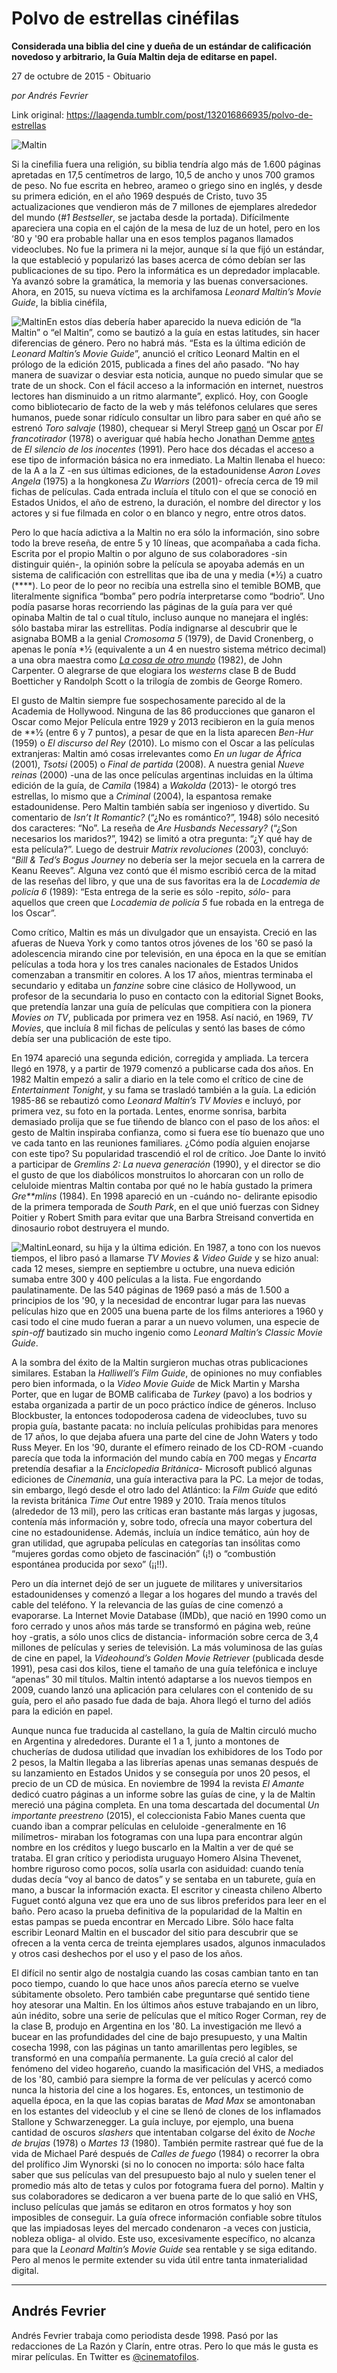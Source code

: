 # Polvo de estrellas cinéfilas

**Considerada una biblia del cine y dueña de un estándar de calificación novedoso y arbitrario, la Guía Maltin deja de editarse en papel.**

27 de octubre de 2015 - Obituario

_por Andrés Fevrier_

Link original: https://laagenda.tumblr.com/post/132016866935/polvo-de-estrellas

![Maltin](https://64.media.tumblr.com/0d04de8c3046c2482b785501c935f43e/tumblr_inline_pk08otW8zY1t6q87u_500.jpg) 


Si la
cinefilia fuera una religión, su biblia tendría algo más de 1.600
páginas apretadas en 17,5 centímetros de largo, 10,5 de ancho y
unos 700 gramos de peso. No fue escrita en hebreo, arameo o griego
sino en inglés, y desde su primera edición, en el año 1969 después
de Cristo, tuvo 35 actualizaciones que vendieron más de 7 millones
de ejemplares alrededor del mundo (*#1
Bestseller*, se jactaba
desde la portada). Difícilmente apareciera una copia en el cajón de
la mesa de luz de un hotel, pero en los ‘80 y '90 era probable hallar
una en esos templos paganos llamados videoclubes. No fue la primera
ni la mejor, aunque sí la que fijó un estándar, la que estableció
y popularizó las bases acerca de cómo debían ser las publicaciones
de su tipo. Pero la informática es un depredador implacable. Ya
avanzó sobre la gramática, la memoria y las buenas
conversaciones. Ahora, en 2015, su nueva víctima es la archifamosa
*Leonard Maltin’s Movie
Guide*, la biblia
cinéfila, 

![Maltin](https://64.media.tumblr.com/0d04de8c3046c2482b785501c935f43e/tumblr_inline_pk08otW8zY1t6q87u_250.jpg)En
estos días debería haber aparecido la nueva edición de “la
Maltin” o “el Maltin”, como se bautizó a la guía en estas
latitudes, sin hacer diferencias de género. Pero no habrá más.
“Esta es la última edición de *Leonard
Maltin’s Movie Guide*”,
anunció el crítico Leonard Maltin en el prólogo de la edición
2015, publicada a fines del año pasado. “No hay manera de suavizar
o desviar esta noticia, aunque no puedo
simular que se trate de un shock. Con el fácil acceso a la
información en internet, nuestros lectores han disminuido a un ritmo
alarmante”, explicó. Hoy, con Google como bibliotecario de facto
de la web y más teléfonos celulares que seres humanos, puede sonar
ridículo consultar un libro para saber en qué año se estrenó *Toro
salvaje*
(1980), chequear si
Meryl Streep [ganó](https://www.youtube.com/watch?v=5lmFz62FZ1w) un Oscar por *El
francotirador*
(1978) o averiguar qué había hecho Jonathan Demme [antes](https://www.youtube.com/watch?v=pICad2mOfMo) de *El
silencio de los inocentes*
(1991). Pero hace dos
décadas el acceso a ese tipo de información básica no era
inmediato. La
Maltin llenaba el hueco: de la A a la Z -en sus últimas ediciones,
de la estadounidense *Aaron
Loves Angela* (1975) a la
hongkonesa *Zu Warriors*
(2001)- ofrecía cerca de 19 mil fichas de películas. Cada entrada
incluía el título con el que se conoció en Estados Unidos, el año
de estreno, la duración, el nombre del director y los actores y si
fue filmada en color o en blanco y negro, entre otros datos.  


Pero
lo que hacía adictiva a la Maltin no era sólo la información, sino
sobre todo la breve reseña, de entre 5 y 10 líneas, que acompañaba
a cada ficha. Escrita por el propio Maltin o por alguno de sus
colaboradores -sin distinguir quién-, la opinión sobre la película
se apoyaba además en un sistema de calificación con estrellitas que
iba de
una y media (\*½) a cuatro (\*\*\*\*).
Lo peor de lo peor no recibía una estrella sino el temible BOMB, que
literalmente significa “bomba” pero podría interpretarse como
“bodrio”. Uno podía pasarse horas recorriendo las páginas de la
guía para ver qué opinaba Maltin de tal o cual título, incluso
aunque no manejara el inglés: sólo bastaba mirar las estrellitas.
Podía indignarse al descubrir que le asignaba BOMB a la genial
*Cromosoma 5*
(1979), de David Cronenberg, o apenas
le ponía \*½ (equivalente a un 4 en nuestro sistema métrico
decimal) a una obra maestra como  [*La
cosa de otro mundo*](https://www.youtube.com/watch?v=5g5lRJgVimU)
(1982),
de John Carpenter. O
alegrarse de que elogiara los *westerns*
clase B de Budd Boetticher y Randolph Scott o la trilogía de zombis
de George Romero.  


El
gusto de Maltin siempre fue sospechosamente parecido al de la
Academia de Hollywood. Ninguna de las 86 producciones que ganaron el
Oscar como Mejor Película entre 1929 y 2013 recibieron en la guía
menos de \*\*½ (entre 6
y 7 puntos), a
pesar de que en la lista aparecen *Ben-Hur*
(1959) o *El discurso del
Rey* (2010). Lo mismo con
el Oscar a las películas extranjeras: Maltin amó cosas irrelevantes
como *En un lugar de África*
(2001), *Tsotsi*
(2005) o *Final de partida*
(2008). A nuestra genial *Nueve
reinas* (2000) -una de las
once películas argentinas incluidas en la última edición de la
guía, de *Camila*
(1984) a *Wakolda*
(2013)- le otorgó tres estrellas, lo mismo que a *Criminal*
(2004), la espantosa
remake estadounidense. Pero Maltin también sabía ser ingenioso y
divertido. Su comentario de *Isn’t
It Romantic?* (“¿No es
romántico?”, 1948) sólo necesitó dos caracteres: “No”. La
reseña de *Are Husbands
Necessary?* (“¿Son
necesarios los maridos?”, 1942) se limitó a otra pregunta: “¿Y
qué hay de esta película?”. Luego de destruir *Matrix
revoluciones* (2003),
concluyó: “*Bill
& Ted’s Bogus Journey*
no debería ser la mejor secuela en la carrera de Keanu Reeves”.
Alguna vez contó que él mismo escribió cerca de la mitad de las
reseñas del libro, y que una de sus favoritas era la de *Locademia
de policía 6* (1989):
“Esta entrega de la serie es sólo -repito, *sólo*-
para aquellos que creen que *Locademia
de policía 5* fue robada
en la entrega de los Oscar”.  


Como
crítico, Maltin es más un divulgador que un ensayista.
Creció en las afueras de Nueva York y como tantos otros jóvenes de
los '60 se pasó la adolescencia mirando cine por televisión, en una
época en la que se emitían películas a toda hora y los tres
canales nacionales de Estados Unidos comenzaban a transmitir en
colores. A los 17 años, mientras terminaba el secundario y editaba
un *fanzine*
sobre cine clásico de Hollywood, un profesor de la secundaria lo
puso en contacto con la editorial Signet Books, que pretendía lanzar
una guía de películas que compitiera con la pionera *Movies
on TV*, publicada por
primera vez en 1958. Así nació, en 1969, *TV
Movies*, que incluía 8
mil fichas de películas y sentó las bases de cómo debía ser una
publicación de este tipo.  


En
1974 apareció una segunda edición, corregida y ampliada. La tercera
llegó en 1978, y a partir de 1979 comenzó a publicarse cada dos
años. En 1982 Maltin empezó a salir a diario en la tele como el
crítico de cine de *Entertainment
Tonight*, y su fama se
trasladó también a la guía. La edición 1985-86 se rebautizó como
*Leonard Maltin’s TV Movies*
e incluyó, por primera vez, su foto en la portada. Lentes, enorme
sonrisa, barbita demasiado prolija que se fue tiñendo de blanco con
el paso de los años: el gesto de Maltin inspiraba confianza, como si
fuera ese tío buenazo que uno ve cada tanto en las reuniones
familiares. ¿Cómo podía alguien enojarse con este tipo? Su
popularidad trascendió el rol de crítico. Joe Dante lo invitó a
participar de *Gremlins 2:
La nueva generación*
(1990), y el director se dio el gusto de que los diabólicos
monstruitos lo ahorcaran con un rollo de celuloide mientras Maltin
contaba por qué no le había gustado
la primera *Gre**mlins*
(1984). En 1998 apareció en un -cuándo no- delirante episodio de la
primera temporada de *South
Park*,
en el que unió
fuerzas con Sidney Poitier y Robert Smith para evitar que una Barbra
Streisand convertida en dinosaurio robot destruyera el mundo.  


![Maltin](https://64.media.tumblr.com/9699dea2bbad222267a3f23c0bc9f8d5/tumblr_inline_pk08ouMO0N1t6q87u_500.jpg)Leonard, su hija y la última edición. En
1987, a tono con los nuevos tiempos, el libro pasó a llamarse *TV
Movies & Video Guide*
y se hizo anual: cada
12 meses, siempre en septiembre u octubre, una nueva edición sumaba
entre 300 y 400 películas a la lista. Fue engordando paulatinamente.
De las 540 páginas de 1969 pasó a más de 1.500 a principios de los
'90, y la necesidad de encontrar lugar para las nuevas películas
hizo que en 2005 una buena parte de los films anteriores a 1960 y
casi todo el cine mudo fueran a parar a un nuevo volumen, una especie
de *spin-off*
bautizado sin mucho ingenio como *Leonard
Maltin’s Classic Movie Guide*.  


A la
sombra del éxito de la Maltin surgieron muchas otras publicaciones
similares. Estaban la *Halliwell’s
Film Guide*, de opiniones
no muy confiables pero bien informada, o la *Video
Movie Guide* de Mick
Martin y Marsha Porter, que en lugar de BOMB calificaba de *Turkey*
(pavo) a los bodrios y estaba organizada a partir de un poco práctico
índice de géneros. Incluso Blockbuster, la entonces todopoderosa
cadena de videoclubes, tuvo su propia guía, bastante pacata: no
incluía películas prohibidas para menores de 17 años, lo que
dejaba afuera una parte del cine de John Waters y todo Russ Meyer. En
los '90, durante el efímero reinado de los CD-ROM -cuando parecía
que toda la información del mundo cabía en 700 megas y *Encarta*
pretendía desafiar a la *Enciclopedia
Británica*- Microsoft
publicó algunas ediciones de *Cinemania*,
una guía interactiva para la PC. La mejor de todas, sin embargo,
llegó desde el otro lado del Atlántico: la *Film
Guide* que editó la
revista británica *Time
Out* entre 1989 y 2010.
Traía menos títulos (alrededor de 13 mil), pero las críticas eran
bastante más largas y jugosas, contenía más información y, sobre
todo, ofrecía una mayor cobertura del cine no estadounidense.
Además, incluía un índice temático, aún hoy de gran utilidad,
que agrupaba películas en categorías tan insólitas como “mujeres
gordas como objeto de fascinación” (¡!) o “combustión
espontánea producida por sexo” (¡¡!!).  


Pero
un día internet dejó de ser un juguete de militares y
universitarios estadounidenses y comenzó a llegar a los hogares del
mundo a través del cable del teléfono. Y la relevancia de las guías
de cine comenzó a evaporarse. La Internet Movie Database (IMDb), que
nació en 1990 como un foro cerrado y unos años más tarde se
transformó en página web, reúne hoy -gratis, a sólo unos clics de
distancia- información sobre cerca de 3,4 millones de películas y
series de televisión. La más voluminosa de las guías de cine en
papel, la *Videohound’s
Golden Movie Retriever*
(publicada desde 1991), pesa casi dos kilos, tiene el tamaño de una
guía telefónica e incluye “apenas” 30 mil títulos. Maltin
intentó adaptarse a los nuevos tiempos en 2009, cuando lanzó una
aplicación para celulares con el contenido de su guía, pero el año
pasado fue dada de baja. Ahora llegó el turno del adiós para la
edición en papel.  


Aunque
nunca fue traducida al castellano, la guía de Maltin circuló mucho
en Argentina y alrededores. Durante el 1 a 1, junto a montones de
chucherías de dudosa utilidad que invadían
los exhibidores
de los Todo por 2 pesos, la Maltin llegaba a las librerías apenas
unas semanas después de su lanzamiento en Estados Unidos y se
conseguía por unos 20 pesos, el precio de un CD de música. En
noviembre de 1994 la revista *El
Amante* dedicó cuatro
páginas a un informe sobre las guías de cine, y la de Maltin
mereció una página completa. En una toma descartada del documental
*Un importante preestreno*
(2015), el
coleccionista Fabio Manes cuenta que cuando iban a comprar películas
en celuloide -generalmente en 16 milímetros- miraban los fotogramas
con una lupa para encontrar algún nombre en los créditos
y luego buscarlo
en la Maltin a ver de qué se trataba. El gran crítico y periodista
uruguayo Homero Alsina Thevenet, hombre riguroso como pocos, solía
usarla con asiduidad: cuando tenía dudas decía “voy al banco de
datos” y se sentaba en un taburete, guía en mano, a buscar la
información exacta. El escritor y cineasta chileno Alberto Fuguet
contó alguna vez que era uno de sus libros preferidos para leer en
el baño. Pero acaso la prueba definitiva de la popularidad de la
Maltin en estas pampas se pueda encontrar en Mercado Libre. Sólo
hace falta escribir Leonard Maltin en el buscador del sitio para
descubrir que se ofrecen a la venta cerca de treinta ejemplares
usados, algunos inmaculados y otros
casi deshechos por
el uso y el paso de los años.  


El
difícil no sentir algo de nostalgia cuando las cosas cambian tanto
en tan poco tiempo, cuando lo que hace unos años parecía eterno se
vuelve súbitamente obsoleto. Pero también cabe preguntarse qué
sentido tiene hoy atesorar una Maltin. En los últimos años estuve
trabajando en un libro, aún inédito, sobre una serie de películas
que el mítico Roger Corman, rey de la clase B, produjo en Argentina
en los '80. La investigación me llevó a bucear en las profundidades
del cine de bajo presupuesto, y una Maltin cosecha 1998, con las
páginas un tanto amarillentas pero legibles, se transformó en una
compañía permanente. La guía creció al calor del fenómeno del
video hogareño, cuando la masificación del VHS, a mediados de los
'80, cambió para siempre la forma de ver películas y acercó como
nunca la historia del cine a los hogares. Es, entonces, un testimonio
de aquella época, en la que las copias baratas de *Mad
Max* se amontonaban en los
estantes del videoclub y el cine se llenó de clones de los
inflamados Stallone y Schwarzenegger. La guía incluye, por ejemplo,
una buena cantidad de oscuros *slashers*
que intentaban colgarse del éxito de *Noche
de brujas* (1978) o *Martes
13* (1980).
También permite
rastrear qué fue de la vida de Michael Paré después de *Calles
de fuego* (1984) o
recorrer la obra del prolífico Jim Wynorski (si no lo conocen no
importa: sólo hace falta saber que sus películas van del
presupuesto bajo al nulo y suelen tener el promedio más alto de
tetas y culos por fotograma fuera del porno). Maltin y sus
colaboradores se dedicaron a ver buena parte de lo que salió en VHS,
incluso películas que jamás se editaron en otros formatos y hoy son
imposibles de conseguir. La guía ofrece información confiable sobre
títulos que las impiadosas leyes del mercado condenaron -a veces con
justicia, nobleza obliga- al olvido. Este uso, excesivamente
específico, no alcanza para que la *Leonard
Maltin’s Movie Guide*
sea rentable y se siga editando. Pero al menos le permite extender su
vida útil entre tanta inmaterialidad digital.  




---

 Andrés Fevrier
---------------

 Andrés Fevrier trabaja como periodista desde 1998. Pasó por las redacciones de La Razón y Clarín, entre otras. Pero lo que más le gusta es mirar películas. En Twitter es [@cinematofilos](https://twitter.com/cinematofilos). 

